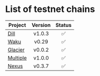 # List of testnet chains

| Project                              | Version |       Status       |
| ------------------------------------ | :-----: | :----------------: |
| [Dill](/chain/testnet/dill/)         | v1.0.3  | :white_check_mark: |
| [Waku](/chain/testnet/waku/)         |  v0.29  | :white_check_mark: |
| [Glacier](/chain/testnet/glacier/)   | v0.0.2  | :white_check_mark: |
| [Multiple](/chain/testnet/multiple/) | v1.0.0  | :white_check_mark: |
| [Nexus](/chain/testnet/nexus/)       | v0.3.7  | :white_check_mark: |
